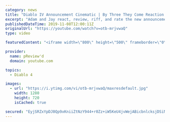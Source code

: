 ```yaml
---
category: news
title: "Diablo IV Announcement Cinematic | By Three They Come Reaction / Review / Rating"
excerpt: "Adam and Jay react, review, riff, and rate the new announcement cinematic everyone wanted to see last year at Blizzcon, Diablo IV 'By Three They Come'."
publishedDateTime: 2019-11-08T12:00:11Z
originalUrl: "https://youtube.com/watch?v=otb-mrjvwaQ"
type: video

featuredContent: "<iframe width=\"800\" height=\"500\" frameborder=\"0\" src=\"https://www.youtube.com/embed/otb-mrjvwaQ\" allow=\"accelerometer; autoplay; encrypted-media; gyroscope; picture-in-picture\" allowfullscreen></iframe>"

provider:
  name: pReview'd
  domain: youtube.com

topics:
  - Diablo 4

images:
  - url: "https://i.ytimg.com/vi/otb-mrjvwaQ/maxresdefault.jpg"
    width: 1280
    height: 720
    isCached: true

secured: "EyjSRZxYpDJ0Qp9xKniiZtNzY944+r0Zz+iW5KeU4jvWejABicbnlcksjDSiN3QzlnqsyC2TaNorkFpBagS2ruJO32g2pXLzaihL2JwjXhQeCMYHMLh4TOFcTlqPK3E05mOA42EHEZiq4PzYBFEWJc/bVPkGsdhCYOUwp/ocnnbZjtL+hNm2h2SV7bVxeI/SD8y+wDS3H1exFd2DV/TnTrZ8pisjILZbWoFp/Nc4VnDvBxqEDop6SFDO2kbIfzzBQ8T6JIAFrUrQVLywWUE/BYf2c27zDkHWD51tVaUZ2DEkiJ39olpxiqWVjeum3g4AiRq0O0BjmAqjmLxcpmNdjULBT8UXAg3JPX1c3xRXFMXRLywXfYr7QjB19WOnUEyNBjnViBeLW7mUJIaFwBGZm96R4uPClzJZKkFNSl3tqRdRKkqP/cG5URtqgoVP6gk0;jWP/jIXV1qxSz9aRu42Gfw=="
---
```


